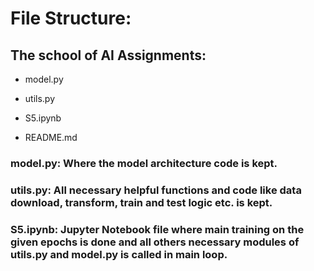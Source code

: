 # File Structure:


## The school of AI Assignments:

- model.py

- utils.py

- S5.ipynb

- README.md

### model.py: Where the model architecture code is kept.

### utils.py: All necessary helpful functions and code like data download, transform, train and test logic etc. is kept.

### S5.ipynb: Jupyter Notebook file where main training on the given epochs is done and all others necessary modules of utils.py and model.py is called in main loop.



